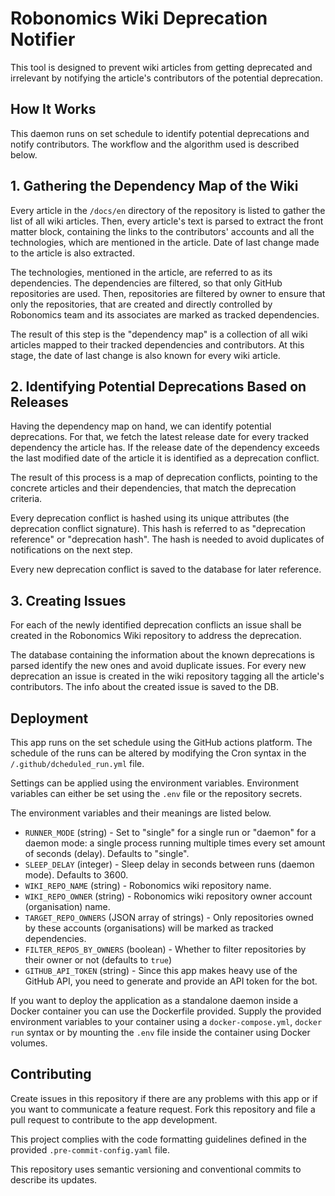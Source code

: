# Robonomics Wiki Deprecation Notifier

This tool is designed to prevent
wiki articles from getting deprecated and irrelevant by notifying the article's contributors of the potential
deprecation.

## How It Works

This daemon runs on set schedule to identify potential deprecations and notify contributors.
The workflow and the algorithm used is described below.

## 1. Gathering the Dependency Map of the Wiki

Every article in the `/docs/en` directory of the repository is listed to gather the list of all wiki articles.
Then, every article's text is parsed to extract the front matter block, containing the links to the contributors'
accounts and all the technologies, which are mentioned in the article. Date of last change made to the article is
also extracted.

The technologies, mentioned in the article, are referred to as its dependencies. The dependencies are filtered, so
that only GitHub repositories are used. Then, repositories are filtered by owner to ensure that only the
repositories, that are created and directly controlled by Robonomics team and its associates are marked as tracked
dependencies.

The result of this step is the "dependency map" is a collection of all wiki articles mapped to their tracked
dependencies and contributors. At this stage, the date of last change is also known for every wiki article.

## 2. Identifying Potential Deprecations Based on Releases

Having the dependency map on hand, we can identify potential deprecations. For that, we fetch the latest release
date for every tracked dependency the article has. If the release date of the dependency exceeds the last modified
date of the article it is identified as a deprecation conflict.

The result of this process is a map of deprecation conflicts, pointing to the concrete articles and their dependencies,
that match the deprecation criteria.

Every deprecation conflict is hashed using its unique attributes (the deprecation conflict signature). This hash is
referred to as "deprecation reference" or "deprecation hash". The hash is needed to avoid duplicates of
notifications on the next step.

Every new deprecation conflict is saved to the database for later reference.

## 3. Creating Issues

For each of the newly identified deprecation conflicts an issue shall be created in the Robonomics Wiki repository
to address the deprecation.

The database containing the information about the known deprecations is parsed identify the new ones and avoid duplicate
issues. For every new deprecation an issue is created in the wiki repository tagging all the article's contributors.
The info about the created issue is saved to the DB.

## Deployment

This app runs on the set schedule using the GitHub actions platform. The schedule of the runs can be altered by
modifying the Cron syntax in the `/.github/dcheduled_run.yml` file.

Settings can be applied using the environment variables. Environment variables can either be set using the `.env`
file or the repository secrets.

The environment variables and their meanings are listed below.

- `RUNNER_MODE` (string) - Set to "single" for a single run or "daemon" for a daemon mode: a single process running
  multiple times every set amount of seconds (delay). Defaults to "single".
- `SLEEP_DELAY` (integer) - Sleep delay in seconds between runs (daemon mode). Defaults to 3600.
- `WIKI_REPO_NAME` (string) - Robonomics wiki repository name.
- `WIKI_REPO_OWNER` (string) - Robonomics wiki repository owner account (organisation) name.
- `TARGET_REPO_OWNERS` (JSON array of strings) - Only repositories owned by these accounts (organisations) will be
  marked as tracked dependencies.
- `FILTER_REPOS_BY_OWNERS` (boolean) - Whether to filter repositories by their owner or not (defaults to `true`)
- `GITHUB_API_TOKEN` (string) - Since this app makes heavy use of the GitHub API, you need to generate and provide an
  API token for the bot.

If you want to deploy the application as a standalone daemon inside a Docker container you can use the Dockerfile
provided. Supply the provided environment variables to your container using a `docker-compose.yml`, `docker run`
syntax or by mounting the `.env` file inside the container using Docker volumes.

## Contributing

Create issues in this repository if there are any problems with this app or if you want to communicate a feature
request. Fork this repository and file a pull request to contribute to the app development.

This project complies with the code formatting guidelines defined in the provided `.pre-commit-config.yaml` file.

This repository uses semantic versioning and conventional commits to describe its updates.
